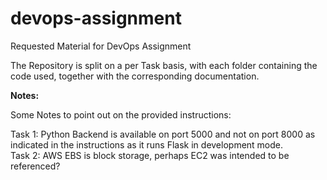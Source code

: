 # devops-assignment
Requested Material for DevOps Assignment

The Repository is split on a per Task basis, with each folder containing the code used, together with the corresponding documentation.

**Notes:**

Some Notes to point out on the provided instructions:

Task 1: Python Backend is available on port 5000 and not on port 8000 as indicated in the instructions as it runs Flask in development mode.\
Task 2: AWS EBS is block storage, perhaps EC2 was intended to be referenced?
